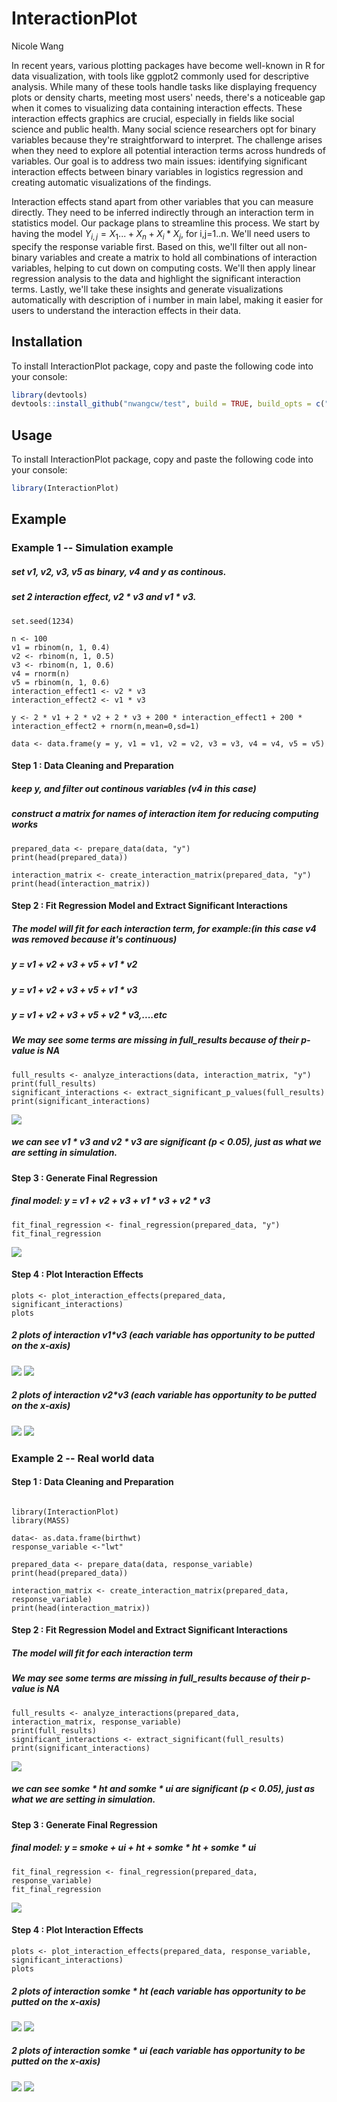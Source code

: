 # InteractionPlot

Nicole Wang

In recent years, various plotting packages have become well-known in R for data visualization, with tools like ggplot2 commonly used for descriptive analysis. While many of these tools handle tasks like displaying frequency plots or density charts, meeting most users' needs, there's a noticeable gap when it comes to visualizing data containing interaction effects. These interaction effects graphics are crucial, especially in fields like social science and public health. Many social science researchers opt for binary variables because they're straightforward to interpret. The challenge arises when they need to explore all potential interaction terms across hundreds of variables. Our goal is to address two main issues: identifying significant interaction effects between binary variables in logistics regression and creating automatic visualizations of the findings.

Interaction effects stand apart from other variables that you can measure directly. They need to be inferred indirectly through an interaction term in statistics model. Our package plans to streamline this process. We start by having the model $Y_{i,j}=X_1...+X_n+X_i*X_j$, for i,j=1..n. We'll need users to specify the response variable first. Based on this, we'll filter out all non-binary variables and create a matrix to hold all combinations of interaction variables, helping to cut down on computing costs. We'll then apply linear regression analysis to the data and highlight the significant interaction terms. Lastly, we'll take these insights and generate visualizations automatically with description of i number in main label, making it easier for users to understand the interaction effects in their data.

## Installation

To install InteractionPlot package, copy and paste the following code into your console:

```r
library(devtools)
devtools::install_github("nwangcw/test", build = TRUE, build_opts = c("--no-resave-data", "--no-manual"),force = TRUE)
```

## Usage

To install InteractionPlot package, copy and paste the following code into your console:

```r
library(InteractionPlot)
```

## Example

### Example 1 -- Simulation example

##### set v1, v2, v3, v5 as binary, v4 and y as continous.

##### set 2 interaction effect, v2 * v3 and v1 * v3.

```{r}
set.seed(1234)

n <- 100 
v1 = rbinom(n, 1, 0.4)
v2 <- rbinom(n, 1, 0.5)  
v3 <- rbinom(n, 1, 0.6)  
v4 = rnorm(n)
v5 = rbinom(n, 1, 0.6)
interaction_effect1 <- v2 * v3 
interaction_effect2 <- v1 * v3 

y <- 2 * v1 + 2 * v2 + 2 * v3 + 200 * interaction_effect1 + 200 * interaction_effect2 + rnorm(n,mean=0,sd=1)  

data <- data.frame(y = y, v1 = v1, v2 = v2, v3 = v3, v4 = v4, v5 = v5)

```

#### Step 1 : Data Cleaning and Preparation

##### keep y, and filter out continous variables (v4 in this case) 

##### construct a matrix for names of interaction item for reducing computing works

```{r}
prepared_data <- prepare_data(data, "y")
print(head(prepared_data))

interaction_matrix <- create_interaction_matrix(prepared_data, "y")
print(head(interaction_matrix))
```

#### Step 2 : Fit Regression Model and Extract Significant Interactions

##### The model will fit for each interaction term, for example:(in this case v4 was removed because it's continuous)

##### y = v1 + v2 + v3 + v5 + v1 * v2

##### y = v1 + v2 + v3 + v5 + v1 * v3

##### y = v1 + v2 + v3 + v5 + v2 * v3,....etc

##### We may see some terms are missing in full_results because of their p-value is NA 

```{r}
full_results <- analyze_interactions(data, interaction_matrix, "y")
print(full_results)
significant_interactions <- extract_significant_p_values(full_results)
print(significant_interactions)
```

![ ](img/sim_extract.png)

##### we can see v1 * v3 and v2 * v3 are significant (p < 0.05), just as what we are setting in simulation.

#### Step 3 : Generate Final Regression

##### final model: y = v1 + v2 + v3 + v1 * v3 + v2 * v3

```{r}
fit_final_regression <- final_regression(prepared_data, "y")
fit_final_regression
```
![ ](img/sim_coeff.png)

#### Step 4 : Plot Interaction Effects

```{r}
plots <- plot_interaction_effects(prepared_data, significant_interactions)
plots
```
##### 2 plots of interaction v1*v3 (each variable has opportunity to be putted on the  x-axis)

![ ](img/v1_v3.png)
![ ](img/v3_v1.png)

##### 2 plots of interaction v2*v3 (each variable has opportunity to be putted on the  x-axis)
![ ](img/v2_v3.png)
![ ](img/v3_v2.png)











### Example 2 -- Real world data

#### Step 1 : Data Cleaning and Preparation

```{r}

library(InteractionPlot)
library(MASS)

data<- as.data.frame(birthwt)
response_variable <-"lwt"

prepared_data <- prepare_data(data, response_variable)
print(head(prepared_data))

interaction_matrix <- create_interaction_matrix(prepared_data, response_variable)
print(head(interaction_matrix))
```
#### Step 2 : Fit Regression Model and Extract Significant Interactions

##### The model will fit for each interaction term

##### We may see some terms are missing in full_results because of their p-value is NA 

```{r}
full_results <- analyze_interactions(prepared_data, interaction_matrix, response_variable)
print(full_results)
significant_interactions <- extract_significant(full_results)
print(significant_interactions)
```

![ ](img/mass_extract.png)

##### we can see somke * ht and somke * ui are significant (p < 0.05), just as what we are setting in simulation.

#### Step 3 : Generate Final Regression

##### final model: y = smoke + ui + ht + somke * ht + somke * ui

```{r}
fit_final_regression <- final_regression(prepared_data, response_variable)
fit_final_regression
```
![ ](img/mass_coeff.png)

#### Step 4 : Plot Interaction Effects

```{r}
plots <- plot_interaction_effects(prepared_data, response_variable, significant_interactions)
plots
```
##### 2 plots of interaction somke * ht (each variable has opportunity to be putted on the  x-axis)

![ ](img/mass_somke_ht.png)
![ ](img/mass_ht_smoke.png)

##### 2 plots of interaction somke * ui (each variable has opportunity to be putted on the  x-axis)
![ ](img/mass_somke_ui.png)
![ ](img/mass_ui_smoke.png)

